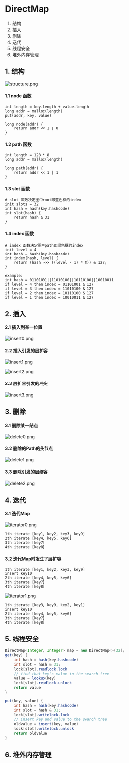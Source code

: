 # DirectMap

1. 结构
2. 插入
3. 删除
4. 迭代
5. 线程安全
6. 堆外内存管理

## 1. 结构

![structure.png](offheapmap/structure.png)

#### 1.1 node 函数
```
int length = key.length + value.length
long addr = malloc(length)
put(addr, key, value)

long node(addr) {
    return addr << 1 | 0
}
```

#### 1.2 path 函数
```
int length = 128 * 8
long addr = malloc(length)

long path(addr) {
    return addr << 1 | 1
}
```

#### 1.3 slot 函数
```
# slot 函数决定图中root即蓝色框的index
init slots = 32
int hash = hash(key.hashcode)
int slot(hash) {
    return hash & 31
}
```

#### 1.4 index 函数
```
# index 函数决定图中path即绿色框的index
init level = 4
int hash = hash(key.hashcode)
int index(hash, level) {
    return (hash >>> ((level - 1) * 8)) & 127;
}
```

```
example:
int hash = 01101001||11010100||10110100||10010011
if level = 4 then index = 01101001 & 127
if level = 3 then index = 11010100 & 127
if level = 2 then index = 10110100 & 127
if level = 1 then index = 10010011 & 127
```

## 2. 插入

#### 2.1 插入到某一位置
![insert0.png](offheapmap/insert0.png)

#### 2.2 插入引发的层扩容

![insert1.png](offheapmap/insert1.png)

![insert2.png](offheapmap/insert2.png)

#### 2.3 层扩容引发的冲突

![insert3.png](offheapmap/insert3.png)

## 3. 删除

#### 3.1 删除某一结点

![delete0.png](offheapmap/delete0.png)

#### 3.2 删除的Path的头节点

![delete1.png](offheapmap/delete1.png)

#### 3.3 删除引发的层缩容

![delete2.png](offheapmap/delete2.png)

## 4. 迭代

#### 3.1 迭代Map

![iterator0.png](offheapmap/iterator0.png)

```
1th iterate [key1, key2, key3, key9]
2th iterate [key4, key5, key6]
3th iterate [key7]
4th iterate [key8]
```

#### 3.2 迭代Map时发生了层扩容

```
1th iterate [key1, key2, key3, key9]
insert key10
2th iterate [key4, key5, key6]
3th iterate [key7]
4th iterate [key8]
```

![iterator1.png](offheapmap/iterator1.png)

```
1th iterate [key3, key9, key2, key1]
insert key10
2th iterate [key4, key5, key6]
3th iterate [key7]
4th iterate [key8]
```

## 5. 线程安全

```java  
DirectMap<Integer, Integer> map = new DirectMap<>(32);
get(key) {
    int hash = hash(key.hashcode)
    int slot = hash & 31;
    lock[slot].readlock.lock
    // find that key's value in the search tree
    value = lookup(key)
    lock[slot].readlock.unlock
    return value
}

put(key, value) {
    int hash = hash(key.hashcode)
    int slot = hash & 31;
    lock[slot].writelock.lock
    // insert key and value to the search tree
    oldvalue = insert(key, value)
    lock[slot].writelock.unlock
    return oldvalue
}

```

## 6. 堆外内存管理
